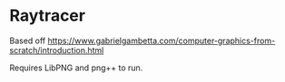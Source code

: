 # Raytracer

Based off https://www.gabrielgambetta.com/computer-graphics-from-scratch/introduction.html

Requires LibPNG and png++ to run.
